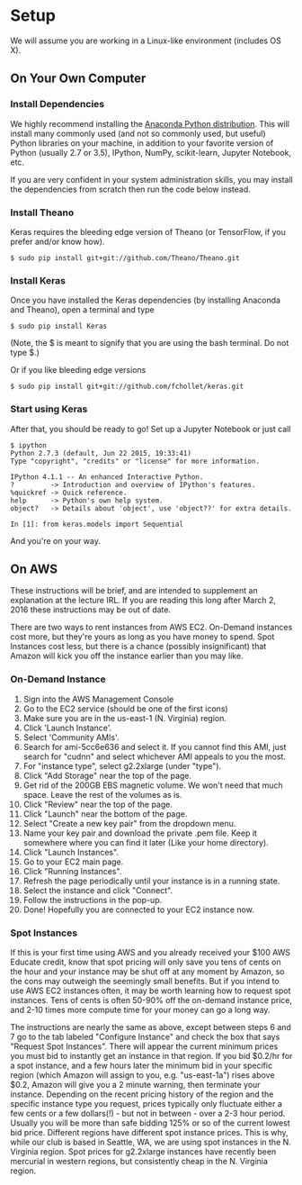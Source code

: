 # Setup

We will assume you are working in a Linux-like environment (includes OS X).

## On Your Own Computer

### Install Dependencies
We highly recommend installing the [Anaconda Python distribution](https://www.continuum.io/downloads). This will install many commonly used (and not so commonly used, but useful) Python libraries on your machine, in addition to your favorite version of Python (usually 2.7 or 3.5), IPython, NumPy, scikit-learn, Jupyter Notebook, etc.

If you are very confident in your system administration skills, you may install the dependencies from scratch then run the code below instead.

### Install Theano
Keras requires the bleeding edge version of Theano (or TensorFlow, if you prefer and/or know how).
```
$ sudo pip install git+git://github.com/Theano/Theano.git
```

### Install Keras
Once you have installed the Keras dependencies (by installing Anaconda and Theano), open a terminal and type
```
$ sudo pip install Keras
```
(Note, the $ is meant to signify that you are using the bash terminal. Do not type $.)

Or if you like bleeding edge versions
```
$ sudo pip install git+git://github.com/fchollet/keras.git
```

### Start using Keras
After that, you should be ready to go! Set up a Jupyter Notebook or just call
```
$ ipython
Python 2.7.3 (default, Jun 22 2015, 19:33:41)
Type "copyright", "credits" or "license" for more information.

IPython 4.1.1 -- An enhanced Interactive Python.
?         -> Introduction and overview of IPython's features.
%quickref -> Quick reference.
help      -> Python's own help system.
object?   -> Details about 'object', use 'object??' for extra details.

In [1]: from keras.models import Sequential
```
And you're on your way.

## On AWS
These instructions will be brief, and are intended to supplement an explanation at the lecture IRL. If you are reading this long after March 2, 2016 these instructions may be out of date.

There are two ways to rent instances from AWS EC2. On-Demand instances cost more, but they're yours as long as you have money to spend. Spot Instances cost less, but there is a chance (possibly insignificant) that Amazon will kick you off the instance earlier than you may like.

### On-Demand Instance

1. Sign into the AWS Management Console
2. Go to the EC2 service (should be one of the first icons)
3. Make sure you are in the us-east-1 (N. Virginia) region.
3. Click 'Launch Instance'.
4. Select 'Community AMIs'.
5. Search for ami-5cc6e636 and select it. If you cannot find this AMI, just search for "cudnn" and select whichever AMI appeals to you the most.
6. For "instance type", select g2.2xlarge (under "type").
7. Click "Add Storage" near the top of the page.
8. Get rid of the 200GB EBS magnetic volume. We won't need that much space. Leave the rest of the volumes as is.
9. Click "Review" near the top of the page.
10. Click "Launch" near the bottom of the page.
11. Select "Create a new key pair" from the dropdown menu.
12. Name your key pair and download the private .pem file. Keep it somewhere where you can find it later (Like your home directory).
13. Click "Launch Instances".
14. Go to your EC2 main page.
15. Click "Running Instances".
16. Refresh the page periodically until your instance is in a running state.
17. Select the instance and click "Connect".
18. Follow the instructions in the pop-up.
19. Done! Hopefully you are connected to your EC2 instance now.

### Spot Instances

If this is your first time using AWS and you already received your $100 AWS Educate credit, know that spot pricing will only save you tens of cents on the hour and your instance may be shut off at any moment by Amazon, so the cons may outweigh the seemingly small benefits. But if you intend to use AWS EC2 instances often, it may be worth learning how to request spot instances. Tens of cents is often 50-90% off the on-demand instance price, and 2-10 times more compute time for your money can go a long way.

The instructions are nearly the same as above, except between steps 6 and 7 go to the tab labeled "Configure Instance" and check the box that says "Request Spot Instances". There will appear the current minimum prices you must bid to instantly get an instance in that region. If you bid $0.2/hr for a spot instance, and a few hours later the minimum bid in your specific region (which Amazon will assign to you, e.g. "us-east-1a") rises above $0.2, Amazon will give you a 2 minute warning, then terminate your instance. Depending on the recent pricing history of the region and the specific instance type you request, prices typically only fluctuate either a few cents or a few dollars(!) - but not in between - over a 2-3 hour period. Usually you will be more than safe bidding 125% or so of the current lowest bid price. Different regions have different spot instance prices. This is why, while our club is based in Seattle, WA, we are using spot instances in the N. Virginia region. Spot prices for g2.2xlarge instances have recently been mercurial in western regions, but consistently cheap in the N. Virginia region.
